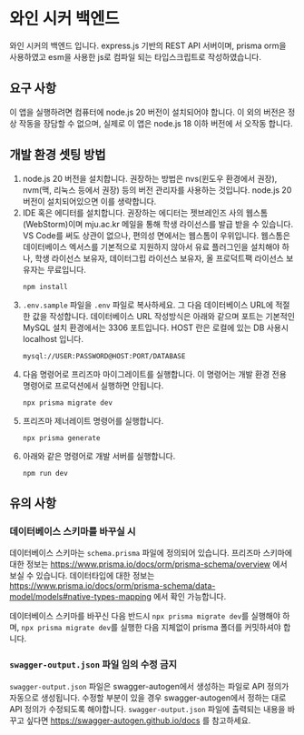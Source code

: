 # 와인 시커 백엔드
와인 시커의 백엔드 입니다. express.js 기반의 REST API 서버이며, prisma orm을 사용하였고 esm을 사용한 js로 컴파일 되는 타입스크립트로 작성하였습니다.

## 요구 사항
이 앱을 실행하려면 컴퓨터에 node.js 20 버전이 설치되어야 합니다. 이 외의 버전은 정상 작동을 장담할 수 없으며, 실제로 이 앱은 node.js 18 이하 버전에 서 오작동 합니다.

## 개발 환경 셋팅 방법
1. node.js 20 버전을 설치합니다. 권장하는 방법은 nvs(윈도우 환경에서 권장), nvm(맥, 리눅스 등에서 권장) 등의 버전 관리자를 사용하는 것입니다. node.js 20 버전이 설치되어있으면 이를 생략합니다.
2. IDE 혹은 에디터를 설치합니다. 권장하는 에디터는 젯브레인즈 사의 웹스톰(WebStorm)이며 mju.ac.kr 메일을 통해 학생 라이선스를 발급 받을 수 있습니다. VS Code를 써도 상관이 없으나, 편의성 면에서는 웹스톰이 우위입니다. 웹스톰은 데이터베이스 엑서스를 기본적으로 지원하지 않아서 유료 플러그인을 설치해야 하나, 학생 라이선스 보유자, 데이터그립 라이선스 보유자, 올 프로덕트팩 라이선스 보유자는 무료입니다.
    ```
    npm install
    ```
4. ```.env.sample``` 파일을 ```.env``` 파일로 복사하세요. 그 다음 데이터베이스 URL에 적절한 값을 작성합니다. 데이터베이스 URL 작성방식은 아래와 같으며 포트는 기본적인 MySQL 설치 환경에서는 3306 포트입니다. HOST 란은 로컬에 있는 DB 사용시 localhost 입니다.
   ```
   mysql://USER:PASSWORD@HOST:PORT/DATABASE
   ```
5. 다음 명령어로 프리즈마 마이그레이트를 실행합니다. 이 명령어는 개발 환경 전용 명령어로 프로덕션에서 실행하면 안됩니다.
   ```
   npx prisma migrate dev
   ```
6. 프리즈마 제너레이트 명령어를 실행합니다.
   ```
   npx prisma generate
   ```
7. 아래와 같은 명령어로 개발 서버를 실행합니다.
   ```
   npm run dev
   ```
## 유의 사항
### 데이터베이스 스키마를 바꾸실 시
데이터베이스 스키마는 ```schema.prisma``` 파일에 정의되어 있습니다. 프리즈마 스키마에 대한 정보는 https://www.prisma.io/docs/orm/prisma-schema/overview 에서 보실 수 있습니다. 데이터타입에 대한 정보는 https://www.prisma.io/docs/orm/prisma-schema/data-model/models#native-types-mapping 에서 확인 가능합니다.

데이터베이스 스키마를 바꾸신 다음 반드시 ```npx prisma migrate dev```를 실행해야 하며, ```npx prisma migrate dev```를 실행한 다음 지체없이 prisma 폴더를 커밋하셔야 합니다.
### ```swagger-output.json``` 파일 임의 수정 금지
```swagger-output.json``` 파일은 swagger-autogen에서 생성하는 파일로 API 정의가 자동으로 생성됩니다. 수정할 부분이 있을 경우 swagger-autogen에서 정하는 대로 API 정의가 수정되도록 해야합니다. ```swagger-output.json``` 파일에 출력되는 내용을 바꾸고 싶다면 https://swagger-autogen.github.io/docs 를 참고하세요.